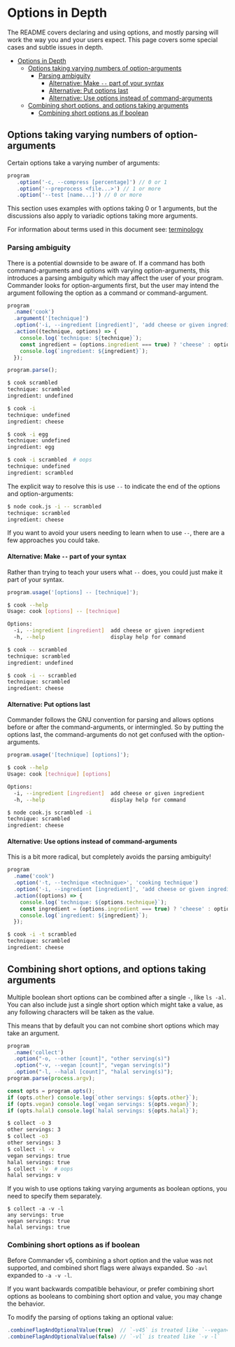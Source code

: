 # Options in Depth

The README covers declaring and using options, and mostly parsing will work the way you and your users expect. This page covers some special cases
and subtle issues in depth.

- [Options in Depth](#options-in-depth)
  - [Options taking varying numbers of option-arguments](#options-taking-varying-numbers-of-option-arguments)
    - [Parsing ambiguity](#parsing-ambiguity)
      - [Alternative: Make  `--` part of your syntax](#alternative-make-----part-of-your-syntax)
      - [Alternative: Put options last](#alternative-put-options-last)
      - [Alternative: Use options instead of command-arguments](#alternative-use-options-instead-of-command-arguments)
  - [Combining short options, and options taking arguments](#combining-short-options-and-options-taking-arguments)
    - [Combining short options as if boolean](#combining-short-options-as-if-boolean)

## Options taking varying numbers of option-arguments

Certain options take a varying number of arguments:

```js
program
   .option('-c, --compress [percentage]') // 0 or 1
   .option('--preprocess <file...>') // 1 or more
   .option('--test [name...]') // 0 or more
```

This section uses examples with options taking 0 or 1 arguments, but the discussions also apply to variadic options taking more arguments.

For information about terms used in this document see: [terminology](./terminology.md)

### Parsing ambiguity

There is a potential downside to be aware of. If a command has both
command-arguments and options with varying option-arguments, this introduces a parsing ambiguity which may affect the user of your program.
Commander looks for option-arguments first, but the user may
intend the argument following the option as a command or command-argument.

```js
program
  .name('cook')
  .argument('[technique]')
  .option('-i, --ingredient [ingredient]', 'add cheese or given ingredient')
  .action((technique, options) => {
    console.log(`technique: ${technique}`);
    const ingredient = (options.ingredient === true) ? 'cheese' : options.ingredient;
    console.log(`ingredient: ${ingredient}`);
  });

program.parse();
```

```sh
$ cook scrambled
technique: scrambled
ingredient: undefined

$ cook -i
technique: undefined
ingredient: cheese

$ cook -i egg
technique: undefined
ingredient: egg

$ cook -i scrambled  # oops
technique: undefined
ingredient: scrambled
```

The explicit way to resolve this is use `--` to indicate the end of the options and option-arguments:

```sh
$ node cook.js -i -- scrambled
technique: scrambled
ingredient: cheese
```

If you want to avoid your users needing to learn when to use `--`, there are a few approaches you could take.

#### Alternative: Make  `--` part of your syntax

Rather than trying to teach your users what `--` does, you could just make it part of your syntax.

```js
program.usage('[options] -- [technique]');
```

```sh
$ cook --help
Usage: cook [options] -- [technique]

Options:
  -i, --ingredient [ingredient]  add cheese or given ingredient
  -h, --help                     display help for command

$ cook -- scrambled
technique: scrambled
ingredient: undefined

$ cook -i -- scrambled
technique: scrambled
ingredient: cheese
```

#### Alternative: Put options last

Commander follows the GNU convention for parsing and allows options before or after the command-arguments, or intermingled.
So by putting the options last, the command-arguments do not get confused with the option-arguments.

```js
program.usage('[technique] [options]');
```

```sh
$ cook --help
Usage: cook [technique] [options]

Options:
  -i, --ingredient [ingredient]  add cheese or given ingredient
  -h, --help                     display help for command

$ node cook.js scrambled -i
technique: scrambled
ingredient: cheese
```

#### Alternative: Use options instead of command-arguments

This is a bit more radical, but completely avoids the parsing ambiguity!

```js
program
  .name('cook')
  .option('-t, --technique <technique>', 'cooking technique')
  .option('-i, --ingredient [ingredient]', 'add cheese or given ingredient')
  .action((options) => {
    console.log(`technique: ${options.technique}`);
    const ingredient = (options.ingredient === true) ? 'cheese' : options.ingredient;
    console.log(`ingredient: ${ingredient}`);
  });
```

```sh
$ cook -i -t scrambled
technique: scrambled
ingredient: cheese
```

## Combining short options, and options taking arguments

Multiple boolean short options can be combined after a single `-`, like `ls -al`. You can also include just
a single short option which might take a value, as any following characters will
be taken as the value.

This means that by default you can not combine short options which may take an argument.

```js
program
  .name('collect')
  .option("-o, --other [count]", "other serving(s)")
  .option("-v, --vegan [count]", "vegan serving(s)")
  .option("-l, --halal [count]", "halal serving(s)");
program.parse(process.argv);

const opts = program.opts();
if (opts.other) console.log(`other servings: ${opts.other}`);
if (opts.vegan) console.log(`vegan servings: ${opts.vegan}`);
if (opts.halal) console.log(`halal servings: ${opts.halal}`);
```

```sh
$ collect -o 3
other servings: 3
$ collect -o3 
other servings: 3
$ collect -l -v
vegan servings: true
halal servings: true
$ collect -lv  # oops
halal servings: v
```

If you wish to use options taking varying arguments as boolean options, you need to specify them separately.

```
$ collect -a -v -l
any servings: true
vegan servings: true
halal servings: true
```

### Combining short options as if boolean

Before Commander v5, combining a short option and the value was not supported, and combined short flags were always expanded.
So `-avl` expanded to `-a -v -l`.

If you want backwards compatible behaviour, or prefer combining short options as booleans to combining short option and value, 
you may change the behavior.

To modify the parsing of options taking an optional value:

```js
.combineFlagAndOptionalValue(true)  // `-v45` is treated like `--vegan=45`, this is the default behaviour
.combineFlagAndOptionalValue(false) // `-vl` is treated like `-v -l`
```
